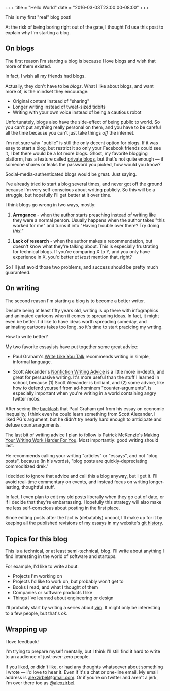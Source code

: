 +++
title = "Hello World"
date = "2016-03-03T23:00:00-08:00"
+++

This is my first "real" blog post!

At the risk of being boring right out of the gate, I thought I'd use
this post to explain why I'm starting a blog.

## On blogs

The first reason I'm starting a blog is because I love blogs and wish that more
of them existed.

In fact, I wish all my friends had blogs.

Actually, they don't have to be _blogs_. What I like about blogs, and want
more of, is the mindset they encourage:

* Original content instead of "sharing"
* Longer writing instead of tweet-sized tidbits
* Writing with your own voice instead of being a cautious robot

Unfortunately, blogs also have the side-effect of being public to world.
So you can't put anything really personal on them, and you have to be
careful all the time because you can't just take things _off_ the
internet.

I'm not sure why "public" is still the only decent option for blogs. If it
was easy to start a blog, but restrict it so only your Facebook friends
could see it, I bet there would be a lot more blogs. Ghost, my favorite
blogging platform, has a feature called [private
blogs](https://blog.ghost.org/private-blogs/), but that's not quite enough
— if someone shares or leaks the password you picked, how would you know?

Social-media-authenticated blogs would be great. Just saying.

I've already tried to start a blog several times, and never got off the
ground because I'm very self-conscious about writing publicly. So this
will be a struggle, but hopefully I'll get better at it over time.

I think blogs go wrong in two ways, mostly:

1. **Arrogance** - when the author starts preaching instead of writing
   like they were a normal person. Usually happens when the author takes
   "this worked for me" and turns it into "Having trouble over there? Try
   doing _this_!"

2. **Lack of research** - when the author makes a recommendation, but
   doesn't know what they're talking about. This is especially frustrating
   for technical blogs. If you're comparing X to Y, and you only have
   experience in X, you'd better _at least_ mention that, right?

So I'll just avoid those two problems, and success should be pretty much
guaranteed.

## On writing

The second reason I'm starting a blog is to become a better writer.

Despite being at least fifty years old, writing is up there with
infographics and animated cartoons when it comes to spreading ideas. In
fact, it might even be better. I'd like to have ideas worth spreading
someday, and animating cartoons takes too long, so it's time to start
pracicing my writing.

How to write better?

My two favorite essayists have put together some great advice:

* Paul Graham's [Write Like You Talk](http://paulgraham.com/talk.html)
  recommends writing in simple, informal language.

* Scott Alexander's [Nonfiction Writing
  Advice](http://slatestarcodex.com/2016/02/20/writing-advice/) is
  a little more in-depth, and great for persuasive writing. It's more
  useful than the stuff I learned in school, because (1) Scott Alexander
  is brilliant, and (2) some advice, like how to defend yourself from
  ad-hominem "counter-arguments", is especially important when you're
  writing in a world containing angry twitter mobs.

After seeing the [backlash](https://news.ycombinator.com/item?id=10826838)
that Paul Graham got from his essay on economic inequality, I think even
he could learn something from Scott Alexander. I liked PG's argument, but
he didn't try nearly hard enough to anticipate and defuse
counterarguments.

The last bit of writing advice I plan to follow is Patrick McKenzie's
[Making Your Writing Work Harder For
You](https://training.kalzumeus.com/newsletters/archive/content-marketing-strategy).
Most importantly: good writing should last.

He recommends calling your writing "articles" or "essays", and not "blog
posts", because (in his words), "blog posts are quickly-depreciating
commoditized drek."

I decided to ignore that advice and call this a blog anyway, but I get it.
I'll avoid real-time commentary on events, and instead focus on writing
longer-lasting, thoughtful stuff.

In fact, I even plan to edit my old posts liberally when they go out of
date, or if I decide that they're embarrassing. Hopefully this strategy
will also make me less self-conscious about posting in the first place.

Since editing posts after the fact is (debatably) uncool, I'll make up for
it by keeping all the published revisions of my essays in my website's
[git history](https://github.com/azirbel/website).

## Topics for this blog

This is a technical, or at least semi-technical, blog. I'll write about
anything I find interesting in the world of software and startups.

For example, I'd like to write about:

* Projects I'm working on
* Projects I'd like to work on, but probably won't get to
* Books I read, and what I thought of them
* Companies or software products I like
* Things I've learned about engineering or design

I'll probably start by writing a series about
[vim](http://www.vim.org/weird.php). It might only be interesting to a few
people, but that's ok.

## Wrapping up

I love feedback!

I'm trying to prepare myself mentally, but I think I'll still find it hard to
write to an audience of just-over-zero people.

If you liked, or didn't like, or had any thoughts whatsoever about
something I wrote — I'd love to hear it. Even if it's a chat or one-line
email. My email address is
[alexzirbel@gmail.com](mailto:alexzirbel@gmail.com). Or if you're on
twitter and aren't a jerk, I'm over there too as
[@alexzirbel](https://twitter.com/alexzirbel).
